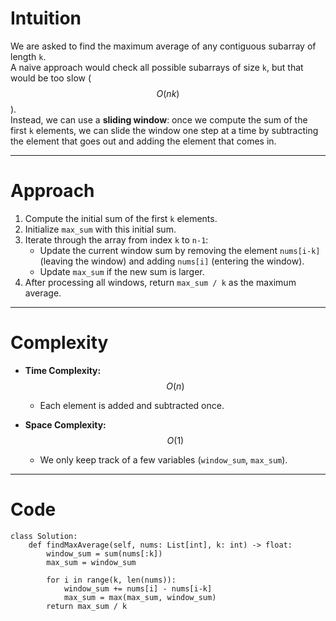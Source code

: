 # Intuition

We are asked to find the maximum average of any contiguous subarray of length `k`.  
A naive approach would check all possible subarrays of size `k`, but that would be too slow ($$O(nk)$$).  
Instead, we can use a **sliding window**: once we compute the sum of the first `k` elements, we can slide the window one step at a time by subtracting the element that goes out and adding the element that comes in.

---

# Approach

1. Compute the initial sum of the first `k` elements.
2. Initialize `max_sum` with this initial sum.
3. Iterate through the array from index `k` to `n-1`:
   - Update the current window sum by removing the element `nums[i-k]` (leaving the window) and adding `nums[i]` (entering the window).
   - Update `max_sum` if the new sum is larger.
4. After processing all windows, return `max_sum / k` as the maximum average.

---

# Complexity

- **Time Complexity:** $$O(n)$$
  - Each element is added and subtracted once.

- **Space Complexity:** $$O(1)$$
  - We only keep track of a few variables (`window_sum`, `max_sum`).

---

# Code

```python3 []
class Solution:
    def findMaxAverage(self, nums: List[int], k: int) -> float:
        window_sum = sum(nums[:k])
        max_sum = window_sum

        for i in range(k, len(nums)):
            window_sum += nums[i] - nums[i-k]
            max_sum = max(max_sum, window_sum)
        return max_sum / k

```
